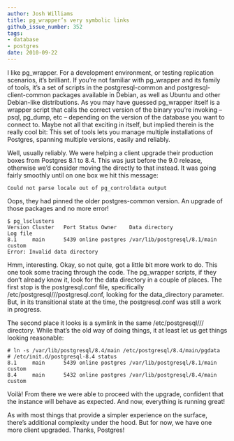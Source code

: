 ```yaml
---
author: Josh Williams
title: pg_wrapper’s very symbolic links
github_issue_number: 352
tags:
- database
- postgres
date: 2010-09-22
---
```




I like pg_wrapper. For a development environment, or testing replication scenarios, it’s brilliant. If you’re not familiar with pg_wrapper and its family of tools, it’s a set of scripts in the postgresql-common and postgresql-client-common packages available in Debian, as well as Ubuntu and other Debian-like distributions. As you may have guessed pg_wrapper itself is a wrapper script that calls the correct version of the binary you’re invoking – psql, pg_dump, etc – depending on the version of the database you want to connect to. Maybe not all that exciting in itself, but implied therein is the really cool bit: This set of tools lets you manage multiple installations of Postgres, spanning multiple versions, easily and reliably.

Well, usually reliably. We were helping a client upgrade their production boxes from Postgres 8.1 to 8.4. This was just before the 9.0 release, otherwise we’d consider moving the directly to that instead. It was going fairly smoothly until on one box we hit this message:

```nohighlight
Could not parse locale out of pg_controldata output
```

Oops, they had pinned the older postgres-common version. An upgrade of those packages and no more error!

```nohighlight
$ pg_lsclusters
Version Cluster   Port Status Owner    Data directory                     Log file
8.1     main      5439 online postgres /var/lib/postgresql/8.1/main       custom
Error: Invalid data directory
```

Hmm, interesting. Okay, so not quite, got a little bit more work to do. This one took some tracing through the code. The pg_wrapper scripts, if they don’t already know it, look for the data directory in a couple of places. The first stop is the postgresql.conf file, specifically /etc/postgresql/<version>/<cluster-name>/postgresql.conf, looking for the data_directory parameter. But, in its transitional state at the time, the postgresql.conf was still a work in progress.

The second place it looks is a symlink in the same /etc/postgresql/<version>/<cluster-name>/ directory. While that’s the old way of doing things, it at least let us get things looking reasonable:

```nohighlight
# ln -s /var/lib/postgresql/8.4/main /etc/postgresql/8.4/main/pgdata
# /etc/init.d/postgresql-8.4 status
8.1     main      5439 online postgres /var/lib/postgresql/8.1/main       custom
8.4     main      5432 online postgres /var/lib/postgresql/8.4/main       custom
```

Voilà! From there we were able to proceed with the upgrade, confident that the instance will behave as expected. And now, everything is running great!

As with most things that provide a simpler experience on the surface, there’s additional complexity under the hood. But for now, we have one more client upgraded. Thanks, Postgres!


